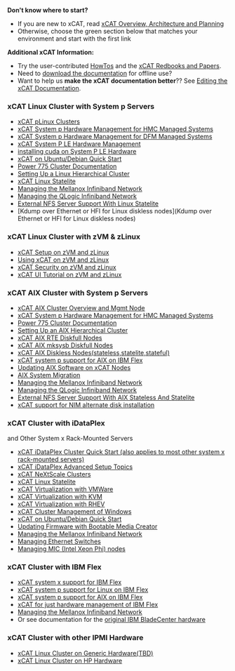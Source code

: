 
**Don't know where to start?**

  * If you are new to xCAT, read [xCAT Overview, Architecture and Planning](XCAT_Overview,_Architecture,_and_Planning) 
  * Otherwise, choose the green section below that matches your environment and start with the first link 

**Additional xCAT Information:**

  * Try the user-contributed [HowTos](HowTos) and the [xCAT Redbooks and Papers](XCAT_Redbooks_and_Papers). 
  * Need to [download the documentation](http://sourceforge.net/projects/xcat/files/doc) for offline use? 
  * Want to help us **make the xCAT documentation better**?? See [Editing the xCAT Documentation](Editing_and_Downloading_xCAT_Documentation). 


### xCAT Linux Cluster with System p Servers

  * [xCAT pLinux Clusters](XCAT_pLinux_Clusters) 
  * [xCAT System p Hardware Management for HMC Managed Systems](XCAT_System_p_Hardware_Management_for_HMC_Managed_Systems)
  * [xCAT System p Hardware Management for DFM Managed Systems](xCAT_System_p_Hardware_Management_for_DFM_Managed_Systems) 
  * [xCAT System P LE Hardware Management](XCAT_P8LE_Hardware_Management)
  * [installing cuda on System P LE Hardware](xCAT_P8LE_cuda_installing) 
  * [xCAT on Ubuntu/Debian Quick Start](Ubuntu_Quick_Start) 
  * [Power 775 Cluster Documentation](Power_775_Cluster_Documentation) 
  * [Setting Up a Linux Hierarchical Cluster](Setting_Up_a_Linux_Hierarchical_Cluster)
  * [xCAT Linux Statelite](XCAT_Linux_Statelite) 
  * [Managing the Mellanox Infiniband Network](Managing_the_Mellanox_Infiniband_Network1)
  * [Managing the QLogic Infiniband Network](Managing_the_Infiniband_Network) 
  * [External NFS Server Support With Linux Statelite](External_NFS_Server_Support_With_Linux_Statelite) 
  * [Kdump over Ethernet or HFI for Linux diskless nodes](Kdump over Ethernet or HFI for Linux diskless nodes)

### xCAT Linux Cluster with zVM &amp; zLinux

  * [xCAT Setup on zVM and zLinux](XCAT_zVM_Setup) 
  * [Using xCAT on zVM and zLinux](XCAT_zVM) 
  * [xCAT Security on zVM and zLinux](XCAT_zVM_Security) 
  * [xCAT UI Tutorial on zVM and zLinux](http://xcat.sourceforge.net/pdf/xCAT-UI-Tutorial.pdf)

### xCAT AIX Cluster with System p Servers

  * [xCAT AIX Cluster Overview and Mgmt Node](XCAT_AIX_Cluster_Overview_and_Mgmt_Node) 
  * [xCAT System p Hardware Management for HMC Managed Systems](XCAT_System_p_Hardware_Management_for_HMC_Managed_Systems) 
  * [Power 775 Cluster Documentation](Power_775_Cluster_Documentation) 
  * [Setting Up an AIX Hierarchical Cluster](Setting_Up_an_AIX_Hierarchical_Cluster) 
  * [xCAT AIX RTE Diskfull Nodes](XCAT_AIX_RTE_Diskfull_Nodes) 
  * [xCAT AIX mksysb Diskfull Nodes](XCAT_AIX_mksysb_Diskfull_Nodes) 
  * [xCAT AIX Diskless Nodes(stateless,statelite,stateful)](XCAT_AIX_Diskless_Nodes)  
  * [xCAT system p support for AIX on IBM Flex](XCAT_support_for_AIX_on_system_P_Flex_Blades) 
  * [Updating AIX Software on xCAT Nodes](Updating_AIX_Software_on_xCAT_Nodes) 
  * [AIX System Migration](AIX_System_Migration) 
  * [Managing the Mellanox Infiniband Network](Managing_the_Mellanox_Infiniband_Network1) 
  * [Managing the QLogic Infiniband Network](Managing_the_Infiniband_Network) 
  * [External NFS Server Support With AIX Stateless And Statelite](External_NFS_Server_Support_With_AIX_Stateless_And_Statelite) 
  * [xCAT support for NIM alternate disk installation](XCAT_support_for_NIM_alternate_disk_installation) 

### xCAT Cluster with iDataPlex   
and Other System x Rack-Mounted Servers

  * [xCAT iDataPlex Cluster Quick Start (also applies to most other system x rack-mounted servers)](XCAT_iDataPlex_Cluster_Quick_Start) 
  * [xCAT iDataPlex Advanced Setup Topics](XCAT_iDataPlex_Advanced_Setup) 
  * [xCAT NeXtScale Clusters](XCAT_NeXtScale_Clusters) 
  * [xCAT Linux Statelite](XCAT_Linux_Statelite) 
  * [xCAT Virtualization with VMWare](XCAT_Virtualization_with_VMWare) 
  * [xCAT Virtualization with KVM](XCAT_Virtualization_with_KVM) 
  * [xCAT Virtualization with RHEV](XCAT_Virtualization_with_RHEV) 
  * [xCAT Cluster Management of Windows](XCAT_Windows) 
  * [xCAT on Ubuntu/Debian Quick Start](Ubuntu_Quick_Start) 
  * [Updating Firmware with Bootable Media Creator](Updating_Firmware_with_Bootable_Media_Creator) 
  * [Managing the Mellanox Infiniband Network](Managing_the_Mellanox_Infiniband_Network1) 
  * [Managing Ethernet Switches](Managing_Ethernet_Switches) 
  * [Managing MIC (Intel Xeon Phi) nodes](Managing_MIC_(Intel_Xeon_Phi)_nodes) 

### xCAT Cluster with IBM Flex

  * [xCAT system x support for IBM Flex](XCAT_system_x_support_for_IBM_Flex) 
  * [xCAT system p support for Linux on IBM Flex](XCAT_system_p_support_for_IBM_Flex) 
  * [xCAT system p support for AIX on IBM Flex](XCAT_support_for_AIX_on_system_P_Flex_Blades) 
  * [xCAT for just hardware management of IBM Flex](XCAT_for_just_hardware_management_of_IBM_Flex)
  * [Managing the Mellanox Infiniband Network](Managing_the_Mellanox_Infiniband_Network1) 
  * Or see documentation for the [original IBM BladeCenter hardware](XCAT_Cluster_with_IBM_BladeCenter) 

### xCAT Cluster with other IPMI Hardware
 
  * [xCAT Linux Cluster on Generic Hardware(TBD)](XCAT_Linux_Cluster_on_Generic_Hardware)  
  * [xCAT Linux Cluster on HP Hardware](XCAT_Linux_Cluster_on_HP_Hardware) 
